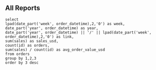 ## All Reports

```orders_by_week
select 
lpad(date_part('week', order_datetime),2,'0') as week,
date_part('year', order_datetime) as year,
date_part('year', order_datetime) || '/' || lpad(date_part('week', order_datetime),2,'0') as link,
sum(sales) as sales_usd,
count(id) as orders,
sum(sales) / count(id) as avg_order_value_usd
from orders
group by 1,2,3
order by 3 desc
```

<DataTable data={orders_by_week} link=link>
    <Column id=link/>
</DataTable>